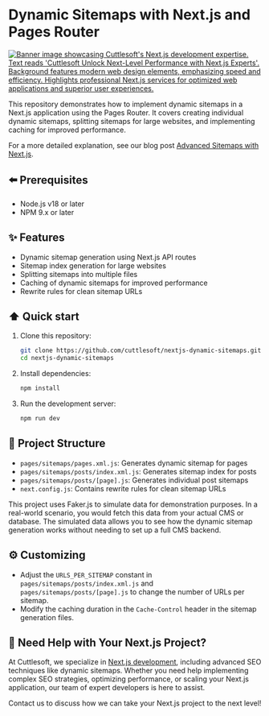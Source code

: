 # Dynamic Sitemaps with Next.js and Pages Router

[![Banner image showcasing Cuttlesoft's Next.js development expertise. Text reads 'Cuttlesoft Unlock Next-Level Performance with Next.js Experts'. Background features modern web design elements, emphasizing speed and efficiency. Highlights professional Next.js services for optimized web applications and superior user experiences.](https://static.cuttlesoft.com/wp-content/uploads/2024/09/05162508/970x250-banner-variation-19.png)](https://cuttlesoft.com/services/nextjs/)

This repository demonstrates how to implement dynamic sitemaps in a Next.js application using the Pages Router. It covers creating individual dynamic sitemaps, splitting sitemaps for large websites, and implementing caching for improved performance.

For a more detailed explanation, see our blog post [Advanced Sitemaps with Next.js](https://cuttlesoft.com/blog/2024/08/30/advanced-sitemaps-with-next-js/).

## ⬅️ Prerequisites

- Node.js v18 or later
- NPM 9.x or later

## ✨ Features

- Dynamic sitemap generation using Next.js API routes
- Sitemap index generation for large websites
- Splitting sitemaps into multiple files
- Caching of dynamic sitemaps for improved performance
- Rewrite rules for clean sitemap URLs

## ⬆️ Quick start

1. Clone this repository:
   ```bash
   git clone https://github.com/cuttlesoft/nextjs-dynamic-sitemaps.git
   cd nextjs-dynamic-sitemaps
   ```

2. Install dependencies:
   ```bash
   npm install
   ```

3. Run the development server:
   ```bash
   npm run dev
   ```

## 🧱 Project Structure

- `pages/sitemaps/pages.xml.js`: Generates dynamic sitemap for pages
- `pages/sitemaps/posts/index.xml.js`: Generates sitemap index for posts
- `pages/sitemaps/posts/[page].js`: Generates individual post sitemaps
- `next.config.js`: Contains rewrite rules for clean sitemap URLs

This project uses Faker.js to simulate data for demonstration purposes. In a real-world scenario, you would fetch this data from your actual CMS or database. The simulated data allows you to see how the dynamic sitemap generation works without needing to set up a full CMS backend.

## ⚙️ Customizing

- Adjust the `URLS_PER_SITEMAP` constant in `pages/sitemaps/posts/index.xml.js` and `pages/sitemaps/posts/[page].js` to change the number of URLs per sitemap.
- Modify the caching duration in the `Cache-Control` header in the sitemap generation files.

## 🤝 Need Help with Your Next.js Project?

At Cuttlesoft, we specialize in [Next.js development](https://cuttlesoft.com/services/nextjs/), including advanced SEO techniques like dynamic sitemaps. Whether you need help implementing complex SEO strategies, optimizing performance, or scaling your Next.js application, our team of expert developers is here to assist.

Contact us to discuss how we can take your Next.js project to the next level!